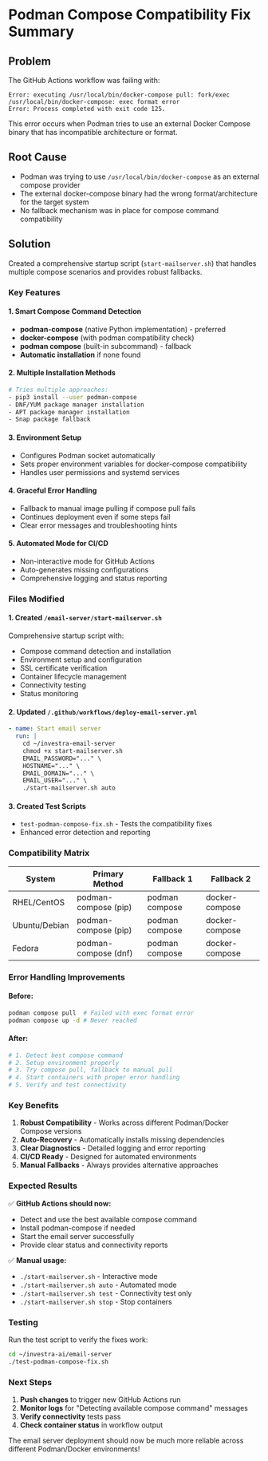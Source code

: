 # Podman Compose Compatibility Fix Summary

## Problem
The GitHub Actions workflow was failing with:
```
Error: executing /usr/local/bin/docker-compose pull: fork/exec /usr/local/bin/docker-compose: exec format error
Error: Process completed with exit code 125.
```

This error occurs when Podman tries to use an external Docker Compose binary that has incompatible architecture or format.

## Root Cause
- Podman was trying to use `/usr/local/bin/docker-compose` as an external compose provider
- The external docker-compose binary had the wrong format/architecture for the target system
- No fallback mechanism was in place for compose command compatibility

## Solution
Created a comprehensive startup script (`start-mailserver.sh`) that handles multiple compose scenarios and provides robust fallbacks.

### Key Features

#### 1. **Smart Compose Command Detection**
- **podman-compose** (native Python implementation) - preferred
- **docker-compose** (with podman compatibility check)
- **podman compose** (built-in subcommand) - fallback
- **Automatic installation** if none found

#### 2. **Multiple Installation Methods**
```bash
# Tries multiple approaches:
- pip3 install --user podman-compose
- DNF/YUM package manager installation
- APT package manager installation  
- Snap package fallback
```

#### 3. **Environment Setup**
- Configures Podman socket automatically
- Sets proper environment variables for docker-compose compatibility
- Handles user permissions and systemd services

#### 4. **Graceful Error Handling**
- Fallback to manual image pulling if compose pull fails
- Continues deployment even if some steps fail
- Clear error messages and troubleshooting hints

#### 5. **Automated Mode for CI/CD**
- Non-interactive mode for GitHub Actions
- Auto-generates missing configurations
- Comprehensive logging and status reporting

### Files Modified

#### 1. **Created `/email-server/start-mailserver.sh`**
Comprehensive startup script with:
- Compose command detection and installation
- Environment setup and configuration
- SSL certificate verification
- Container lifecycle management
- Connectivity testing
- Status monitoring

#### 2. **Updated `/.github/workflows/deploy-email-server.yml`**
```yaml
- name: Start email server
  run: |
    cd ~/investra-email-server
    chmod +x start-mailserver.sh
    EMAIL_PASSWORD="..." \
    HOSTNAME="..." \
    EMAIL_DOMAIN="..." \
    EMAIL_USER="..." \
    ./start-mailserver.sh auto
```

#### 3. **Created Test Scripts**
- `test-podman-compose-fix.sh` - Tests the compatibility fixes
- Enhanced error detection and reporting

### Compatibility Matrix

| System | Primary Method | Fallback 1 | Fallback 2 |
|--------|---------------|------------|------------|
| RHEL/CentOS | podman-compose (pip) | podman compose | docker-compose |
| Ubuntu/Debian | podman-compose (pip) | podman compose | docker-compose |
| Fedora | podman-compose (dnf) | podman compose | docker-compose |

### Error Handling Improvements

#### Before:
```bash
podman compose pull  # Failed with exec format error
podman compose up -d # Never reached
```

#### After:
```bash
# 1. Detect best compose command
# 2. Setup environment properly  
# 3. Try compose pull, fallback to manual pull
# 4. Start containers with proper error handling
# 5. Verify and test connectivity
```

### Key Benefits

1. **Robust Compatibility** - Works across different Podman/Docker Compose versions
2. **Auto-Recovery** - Automatically installs missing dependencies
3. **Clear Diagnostics** - Detailed logging and error reporting
4. **CI/CD Ready** - Designed for automated environments
5. **Manual Fallbacks** - Always provides alternative approaches

### Expected Results

✅ **GitHub Actions should now:**
- Detect and use the best available compose command
- Install podman-compose if needed
- Start the email server successfully
- Provide clear status and connectivity reports

✅ **Manual usage:**
- `./start-mailserver.sh` - Interactive mode
- `./start-mailserver.sh auto` - Automated mode  
- `./start-mailserver.sh test` - Connectivity test only
- `./start-mailserver.sh stop` - Stop containers

### Testing

Run the test script to verify the fixes work:
```bash
cd ~/investra-ai/email-server
./test-podman-compose-fix.sh
```

### Next Steps

1. **Push changes** to trigger new GitHub Actions run
2. **Monitor logs** for "Detecting available compose command" messages
3. **Verify connectivity** tests pass
4. **Check container status** in workflow output

The email server deployment should now be much more reliable across different Podman/Docker environments!
